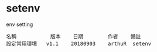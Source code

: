 # setenv
env setting 
<pre>
名稱           版本    日期        作者    備註
設定常用環境   v1.1    20180903    arthuR  setenv
</pre>
